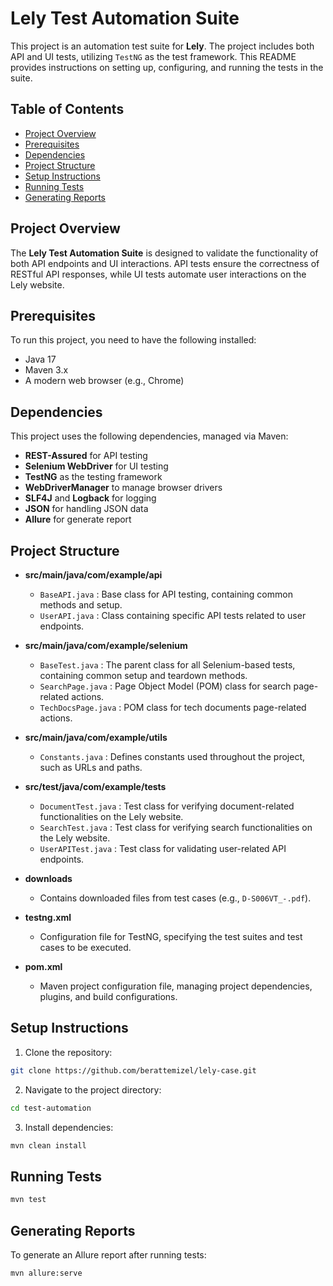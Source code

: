 # Lely Test Automation Suite

This project is an automation test suite for **Lely**. The project includes both API and UI tests, utilizing `TestNG` as the test framework. This README provides instructions on setting up, configuring, and running the tests in the suite.

## Table of Contents

- [Project Overview](#project-overview)
- [Prerequisites](#Prerequisites)
- [Dependencies](#Dependencies)
- [Project Structure](#project-structure)
- [Setup Instructions](#setup-instructions)
- [Running Tests](#running-tests)
- [Generating Reports](#generating-reports)


## Project Overview

The **Lely Test Automation Suite** is designed to validate the functionality of both API endpoints and UI interactions. API tests ensure the correctness of RESTful API responses, while UI tests automate user interactions on the Lely website.


## Prerequisites

To run this project, you need to have the following installed:

- Java 17
- Maven 3.x
- A modern web browser (e.g., Chrome)


## Dependencies

This project uses the following dependencies, managed via Maven:

- **REST-Assured** for API testing
- **Selenium WebDriver** for UI testing
- **TestNG** as the testing framework
- **WebDriverManager** to manage browser drivers
- **SLF4J** and **Logback** for logging
- **JSON** for handling JSON data
- **Allure** for generate report


## Project Structure

- **src/main/java/com/example/api**
  - `BaseAPI.java` : Base class for API testing, containing common methods and setup.
  - `UserAPI.java` : Class containing specific API tests related to user endpoints.

- **src/main/java/com/example/selenium**
  - `BaseTest.java` : The parent class for all Selenium-based tests, containing common setup and teardown methods.
  - `SearchPage.java` : Page Object Model (POM) class for search page-related actions.
  - `TechDocsPage.java` : POM class for tech documents page-related actions.

- **src/main/java/com/example/utils**
  - `Constants.java` : Defines constants used throughout the project, such as URLs and paths.

- **src/test/java/com/example/tests**
  - `DocumentTest.java` : Test class for verifying document-related functionalities on the Lely website.
  - `SearchTest.java` : Test class for verifying search functionalities on the Lely website.
  - `UserAPITest.java` : Test class for validating user-related API endpoints.

- **downloads**
  - Contains downloaded files from test cases (e.g., `D-S006VT_-.pdf`).

- **testng.xml**
  - Configuration file for TestNG, specifying the test suites and test cases to be executed.

- **pom.xml**
  - Maven project configuration file, managing project dependencies, plugins, and build configurations.


## Setup Instructions

1. Clone the repository:
```bash
git clone https://github.com/berattemizel/lely-case.git
```
2. Navigate to the project directory:
```bash
cd test-automation
```
3. Install dependencies:
```bash
mvn clean install
```

## Running Tests
```bash
mvn test
```

## Generating Reports

To generate an Allure report after running tests:
```bash
mvn allure:serve
```
